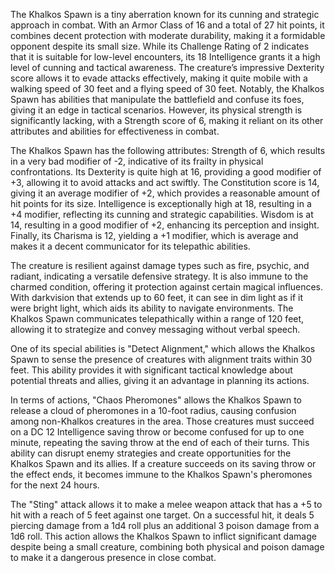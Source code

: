 The Khalkos Spawn is a tiny aberration known for its cunning and strategic approach in combat. With an Armor Class of 16 and a total of 27 hit points, it combines decent protection with moderate durability, making it a formidable opponent despite its small size. While its Challenge Rating of 2 indicates that it is suitable for low-level encounters, its 18 Intelligence grants it a high level of cunning and tactical awareness. The creature’s impressive Dexterity score allows it to evade attacks effectively, making it quite mobile with a walking speed of 30 feet and a flying speed of 30 feet. Notably, the Khalkos Spawn has abilities that manipulate the battlefield and confuse its foes, giving it an edge in tactical scenarios. However, its physical strength is significantly lacking, with a Strength score of 6, making it reliant on its other attributes and abilities for effectiveness in combat.

The Khalkos Spawn has the following attributes: Strength of 6, which results in a very bad modifier of -2, indicative of its frailty in physical confrontations. Its Dexterity is quite high at 16, providing a good modifier of +3, allowing it to avoid attacks and act swiftly. The Constitution score is 14, giving it an average modifier of +2, which provides a reasonable amount of hit points for its size. Intelligence is exceptionally high at 18, resulting in a +4 modifier, reflecting its cunning and strategic capabilities. Wisdom is at 14, resulting in a good modifier of +2, enhancing its perception and insight. Finally, its Charisma is 12, yielding a +1 modifier, which is average and makes it a decent communicator for its telepathic abilities.

The creature is resilient against damage types such as fire, psychic, and radiant, indicating a versatile defensive strategy. It is also immune to the charmed condition, offering it protection against certain magical influences. With darkvision that extends up to 60 feet, it can see in dim light as if it were bright light, which aids its ability to navigate environments. The Khalkos Spawn communicates telepathically within a range of 120 feet, allowing it to strategize and convey messaging without verbal speech.

One of its special abilities is "Detect Alignment," which allows the Khalkos Spawn to sense the presence of creatures with alignment traits within 30 feet. This ability provides it with significant tactical knowledge about potential threats and allies, giving it an advantage in planning its actions.

In terms of actions, "Chaos Pheromones" allows the Khalkos Spawn to release a cloud of pheromones in a 10-foot radius, causing confusion among non-Khalkos creatures in the area. Those creatures must succeed on a DC 12 Intelligence saving throw or become confused for up to one minute, repeating the saving throw at the end of each of their turns. This ability can disrupt enemy strategies and create opportunities for the Khalkos Spawn and its allies. If a creature succeeds on its saving throw or the effect ends, it becomes immune to the Khalkos Spawn's pheromones for the next 24 hours.

The "Sting" attack allows it to make a melee weapon attack that has a +5 to hit with a reach of 5 feet against one target. On a successful hit, it deals 5 piercing damage from a 1d4 roll plus an additional 3 poison damage from a 1d6 roll. This action allows the Khalkos Spawn to inflict significant damage despite being a small creature, combining both physical and poison damage to make it a dangerous presence in close combat.